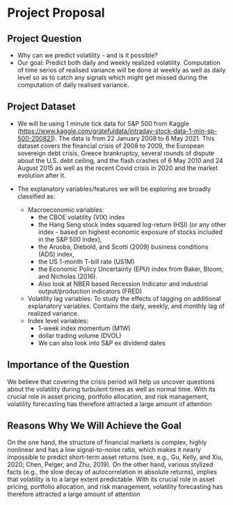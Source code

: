 
# Project Proposal

## Project Question
- Why can we predict volatility - and is it possible?
- Our goal: Predict both daily and weekly realized volatility. Computation of time serios of realised variance will be done at weekly as well as daily level so as to catch any signals which might get missed during the computation of daily realised variance.

## Project Dataset
- We will be using 1 minute tick data for S&P 500 from Kaggle (https://www.kaggle.com/gratefuldata/intraday-stock-data-1-min-sp-500-200821). The data is from 22 January 2008 to 6 May 2021. This dataset covers the financial crisis of 2008 to 2009, the European sovereign debt crisis, Greece brankruptcy, several rounds of dispute about the U.S. debt ceiling, and the flash crashes of 6 May 2010 and 24 August 2015 as well as the recent Covid crisis in 2020 and the market evolution after it.

- The explanatory variables/features we will be exploring are broadly classified as:
  - Macroeconomic variables: 
    - the CBOE volatility (VIX) index
    - the Hang Seng stock index squared log-return (HSI) (or any other index - based on highest economic exposure of stocks included in the S&P 500 index), 
    - the Aruoba, Diebold, and Scotti (2009) business conditions (ADS) index, 
    - the US 1-month T-bill rate (US1M)
    - the Economic Policy Uncertainty (EPU) index from Baker, Bloom, and Nicholas (2016). 
    - Also look at NBER based Recession Indicator and industrial output/production indicators (FRED)
  - Volatility lag variables: To study the effects of tagging on additional explanatory variables. Contains the daily, weekly, and monthly lag of realized variance. 
  - Index level variables: 
    - 1-week index momentum (M1W)
    - dollar trading volume (DVOL)
    - We can also look into S&P ex dividend dates

## Importance of the Question
 We believe that covering the crisis period will help us uncover questions about the volatility during turbulent times as well as normal time. With its crucial role in asset pricing, portfolio allocation, and risk management, volatility forecasting has therefore attracted a large amount of attention
 
## Reasons Why We Will Achieve the Goal
On the one hand, the structure of financial markets is complex, highly nonlinear and has a low signal-to-noise ratio, which makes it nearly impossible to predict short-term asset returns (see, e.g., Gu, Kelly, and Xiu, 2020; Chen, Pelger, and Zhu, 2019). On the other hand, various stylized facts (e.g., the slow decay of autocorrelation in absolute returns), implies that volatility is to a large extent predictable. With its crucial role in asset pricing, portfolio allocation, and risk management, volatility forecasting has therefore attracted a large amount of attention

